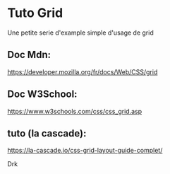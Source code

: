 # Tuto Grid

Une petite serie d'example simple d'usage de grid

## Doc Mdn:
https://developer.mozilla.org/fr/docs/Web/CSS/grid

## Doc W3School:
https://www.w3schools.com/css/css_grid.asp

## tuto (la cascade):
https://la-cascade.io/css-grid-layout-guide-complet/

Drk

